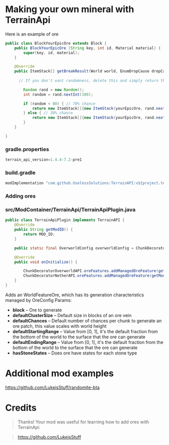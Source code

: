 # Making your own mineral with TerrainApi

Here is an example of ore

```java
public class BlockYourEpicOre extends Block {
	public BlockYourEpicOre (String key, int id, Material material) {
		super(key, id, material);
	}

	@Override
	public ItemStack[] getBreakResult(World world, EnumDropCause dropCause, int x, int y, int z, int meta, TileEntity tileEntity) {
	
	  // If you don't want randomness, delete this and simply return the item stack with a specified number of items.

		Random rand = new Random();
		int random = rand.nextInt(100);

		if (random < 80) { // 70% chance
			return new ItemStack[]{new ItemStack(yourEpicOre, rand.nextInt(8))};
		} else { // 30% chance
			return new ItemStack[]{new ItemStack(yourEpicOre, rand.nextInt(3))};
		}
	}

}
```

### gradle.properties

```java
terrain_api_version=1.4.4-7.2-pre1
```

### build.gradle

```java
modImplementation "com.github.UselessSolutions:TerrainAPI:v${project.terrain_api_version}"
```

### Adding ores

### src/ModContainer/TerrainApi/TerrainApiPlugin.java

```java
public class TerrainApiPlugin implements TerrainAPI {
	@Override
	public String getModID() {
		return MOD_ID;
	}

	public static final OverworldConfig overworldConfig = ChunkDecoratorOverworldAPI.overworldConfig;

	@Override
	public void onInitialize() {

		ChunkDecoratorOverworldAPI.oreFeatures.addManagedOreFeature(getModID(), BlockYourEpicOre, 8, 64, 0.0f, 1.0f, false);
		ChunkDecoratorNetherAPI.oreFeatures.addManagedOreFeature(getModID(), BlockYourEpicOre, 1, 16, 0.0f, 1.0f, false);
	}
}
```

Adds an WorldFeatureOre, which has its generation characteristics managed by OreConfig Params:

- **block** – Ore to generate
- **defaultClusterSize** – Default size in blocks of an ore vein
- **defaultChances** – Default number of chances per chunk to generate an ore patch, this value scales with world height
- **defaultStartingRange** – Value from [0, 1], it's the default fraction from the bottom of the world to the surface that the ore can generate
- **defaultEndingRange** – Value from [0, 1], it's the default fraction from the bottom of the world to the surface that the ore can generate
- **hasStoneStates** – Does ore have states for each stone type

# Additional mod examples

https://github.com/LukeisStuff/randomite-bta

# Credits

> Thanks! Your mod was useful for learning how to add ores with TerrainApi.
> 

> https://github.com/LukeisStuff
>